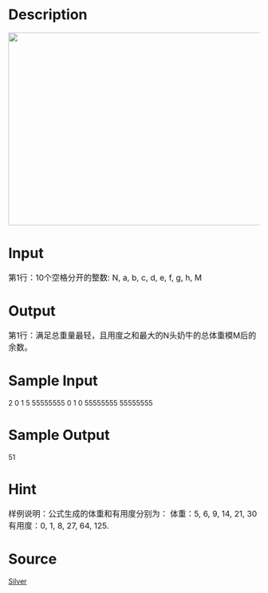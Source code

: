 
# Description

<div class="content"><p><img height="387" width="824" alt="" src="/source/bzoj/2018/img/aHR0cHM6Ly9seWRzeS5jb20vSnVkZ2VPbmxpbmUvdXBsb2FkLzIwMTQwMS9hZig1KS5qcGc=.jpg"/></p></div>

# Input

<div class="content"><p><span style="font-size: medium">第1行：10个空格分开的整数: N, a, b, c, d, e, f, g, h, M </span></p></div>

# Output

<div class="content"><p><span style="font-size: medium">第1行：满足总重量最轻，且用度之和最大的N头奶牛的总体重模M后的余数。 </span></p></div>

# Sample Input

<div class="content"><span class="sampledata">2 0 1 5 55555555 0 1 0 55555555 55555555<br/>
</span></div>

# Sample Output

<div class="content"><span class="sampledata">51<br/>
</span></div>

# Hint

<div class="content"><p></p><p><span style="font-size: medium">样例说明：公式生成的体重和有用度分别为： 体重：5, 6, 9, 14, 21, 30 有用度：0, 1, 8, 27, 64, 125. </span></p><p></p></div>

# Source

<div class="content"><p><a href="problemset.php?search=Silver">Silver</a></p></div>

